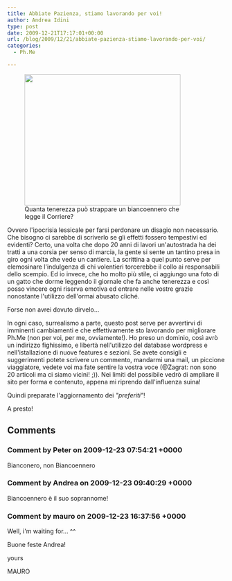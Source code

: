 ```yaml
---
title: Abbiate Pazienza, stiamo lavorando per voi!
author: Andrea Idini
type: post
date: 2009-12-21T17:17:01+00:00
url: /blog/2009/12/21/abbiate-pazienza-stiamo-lavorando-per-voi/
categories:
  - Ph.Me

---
```

<figure id="attachment_223" aria-describedby="caption-attachment-223" style="width: 360px" class="wp-caption alignleft"><a href="http://ph3me.files.wordpress.com/2009/12/100_0254.jpg" rel="lightbox[217]"><img class="size-full wp-image-223 " title="Totta che Legge" src="http://ph3me.files.wordpress.com/2009/12/100_0254.jpg" alt="" width="360" height="303" /></a><figcaption id="caption-attachment-223" class="wp-caption-text">Quanta tenerezza può strappare un biancoennero che legge il Corriere?</figcaption></figure> 

Ovvero l'ipocrisia lessicale per farsi perdonare un disagio non necessario. Che bisogno ci sarebbe di scriverlo se gli effetti fossero tempestivi ed evidenti? Certo, una volta che dopo 20 anni di lavori un'autostrada ha dei tratti a una corsia per senso di marcia, la gente si sente un tantino presa in giro ogni volta che vede un cantiere. La scrittina a quel punto serve per elemosinare l'indulgenza di chi volentieri torcerebbe il collo ai responsabili dello scempio. Ed io invece, che ho molto più stile, ci aggiungo una foto di un gatto che dorme leggendo il giornale che fa anche tenerezza e così posso vincere ogni riserva emotiva ed entrare nelle vostre grazie nonostante l'utilizzo dell'ormai abusato cliché.

Forse non avrei dovuto dirvelo...

In ogni caso, surrealismo a parte, questo post serve per avvertirvi di imminenti cambiamenti e che effettivamente sto lavorando per migliorare Ph.Me (non per voi, per me, ovviamente!). Ho preso un dominio, così avrò un indirizzo fighissimo, e libertà nell'utilizzo del database wordpress e nell'istallazione di nuove features e sezioni. Se avete consigli e suggerimenti potete scrivere un commento, mandarmi una mail, un piccione viaggiatore, vedete voi ma fate sentire la vostra voce (@Zagrat: non sono 20 articoli ma ci siamo vicini! ;)). Nei limiti del possibile vedrò di ampliare il sito per forma e contenuto, appena mi riprendo dall'influenza suina!

Quindi preparate l'aggiornamento dei _"preferiti"_!

A presto!

## Comments

### Comment by Peter on 2009-12-23 07:54:21 +0000
Bianconero, non Biancoennero

### Comment by Andrea on 2009-12-23 09:40:29 +0000
Biancoennero è il suo soprannome!

### Comment by mauro on 2009-12-23 16:37:56 +0000
Well, i'm waiting for... ^^

Buone feste Andrea!

yours

MAURO